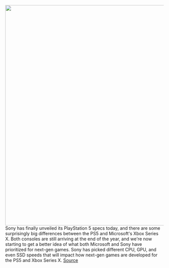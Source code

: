 <img src='https://cdn.vox-cdn.com/thumbor/XMqSAUQJXb2YvHqdnbOOpqFkg1U=/0x0:924x616/1200x800/filters:focal(389x235:535x381)/cdn.vox-cdn.com/uploads/chorus_image/image/66520393/ps5vsxbx.0.jpg' width='700px' /><br/>
Sony has finally unveiled its PlayStation 5 specs today, and there are some surprisingly big differences between the PS5 and Microsoft's Xbox Series X. Both consoles are still arriving at the end of the year, and we're now starting to get a better idea of what both Microsoft and Sony have prioritized for next-gen games. Sony has picked different CPU, GPU, and even SSD speeds that will impact how next-gen games are developed for the PS5 and Xbox Series X.
<a href='https://www.theverge.com/2020/3/18/21185141/ps5-playstation-5-xbox-series-x-comparison-specs-features-release-date'> Source <a/>